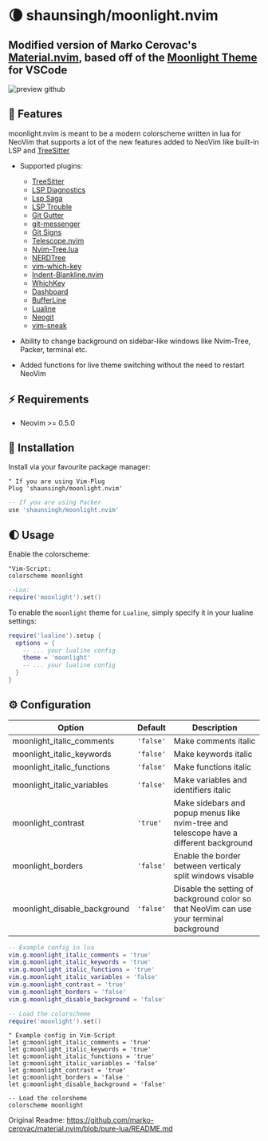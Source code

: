 # 🌘 shaunsingh/moonlight.nvim

## Modified version of Marko Cerovac's [Material.nvim](https://github.com/marko-cerovac/material.nvim), based off of the [Moonlight Theme](https://github.com/atomiks/moonlight-vscode-theme) for VSCode 

![preview github](https://user-images.githubusercontent.com/71196912/118175481-27755c80-b3fe-11eb-9d70-85a9f936c33d.png)

## 🌠 Features

moonlight.nvim is meant to be a modern colorscheme written in lua for NeoVim that supports a lot of the new features
added to NeoVim like built-in LSP and [TreeSitter](https://github.com/nvim-treesitter/nvim-treesitter)

+ Supported plugins:
    + [TreeSitter](https://github.com/nvim-treesitter/nvim-treesitter)
    + [LSP Diagnostics](https://neovim.io/doc/user/lsp.html)
    + [Lsp Saga](https://github.com/glepnir/lspsaga.nvim)
    + [LSP Trouble](https://github.com/folke/lsp-trouble.nvim)
    + [Git Gutter](https://github.com/airblade/vim-gitgutter)
    + [git-messenger](https://github.com/rhysd/git-messenger.vim)
    + [Git Signs](https://github.com/lewis6991/gitsigns.nvim)
    + [Telescope.nvim](https://github.com/nvim-telescope/telescope.nvim)
    + [Nvim-Tree.lua](https://github.com/kyazdani42/nvim-tree.lua)
    + [NERDTree](https://github.com/preservim/nerdtree)
    + [vim-which-key](https://github.com/liuchengxu/vim-which-key)
    + [Indent-Blankline.nvim](https://github.com/lukas-reineke/indent-blankline.nvim)
    + [WhichKey](https://github.com/liuchengxu/vim-which-key)
    + [Dashboard](https://github.com/glepnir/dashboard-nvim)
    + [BufferLine](https://github.com/akinsho/nvim-bufferline.lua)
    + [Lualine](https://github.com/hoob3rt/lualine.nvim)
    + [Neogit](https://github.com/TimUntersberger/neogit)
    + [vim-sneak](https://github.com/justinmk/vim-sneak)

+ Ability to change background on sidebar-like windows like Nvim-Tree, Packer, terminal etc.

+ Added functions for live theme switching without the need to restart NeoVim

## ⚡️ Requirements

+ Neovim >= 0.5.0

## 🌙 Installation

Install via your favourite package manager:
```vim
" If you are using Vim-Plug
Plug 'shaunsingh/moonlight.nvim'
```

```lua
-- If you are using Packer
use 'shaunsingh/moonlight.nvim'
```

## 🌓 Usage

Enable the colorscheme:
```vim 
"Vim-Script:
colorscheme moonlight
```

```lua
--Lua:
require('moonlight').set()
```

To enable the `moonlight` theme for `Lualine`, simply specify it in your lualine settings:

```lua
require('lualine').setup {
  options = {
    -- ... your lualine config
    theme = 'moonlight'
    -- ... your lualine config
  }
}
```

## ⚙️ Configuration


| Option                              | Default     | Description                                                                                                                                                     |
| ----------------------------------- | ----------- | --------------------------------------------------------------------------------------------------------------------------------------------------------------- |
| moonlight_italic_comments            | `'false'`     | Make comments italic                                                                                                                                            |
| moonlight_italic_keywords            | `'false'`     | Make keywords italic                                                                                                                                            |
| moonlight_italic_functions           | `'false'`     | Make functions italic                                                                                                                                           |
| moonlight_italic_variables           | `'false'`     | Make variables and identifiers italic                                                                                                                           |
| moonlight_contrast                   | `'true'`      | Make sidebars and popup menus like nvim-tree and telescope have a different background                                                                                       |
| moonlight_borders                    | `'false'`     | Enable the border between verticaly split windows visable
| moonlight_disable_background         | `'false'`     | Disable the setting of background color so that NeoVim can use your terminal background

```lua
-- Example config in lua
vim.g.moonlight_italic_comments = 'true'
vim.g.moonlight_italic_keywords = 'true'
vim.g.moonlight_italic_functions = 'true'
vim.g.moonlight_italic_variables = 'false'
vim.g.moonlight_contrast = 'true'
vim.g.moonlight_borders = 'false'
vim.g.moonlight_disable_background = 'false'

-- Load the colorscheme
require('moonlight').set()
```

```vim
" Example config in Vim-Script
let g:moonlight_italic_comments = 'true'
let g:moonlight_italic_keywords = 'true'
let g:moonlight_italic_functions = 'true'
let g:moonlight_italic_variables = 'false'
let g:moonlight_contrast = 'true'
let g:moonlight_borders = 'false '
let g:moonlight_disable_background = 'false'

-- Load the colorsheme
colorscheme moonlight
```

Original Readme: https://github.com/marko-cerovac/material.nvim/blob/pure-lua/README.md

